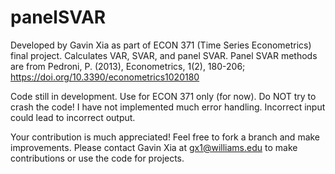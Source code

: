 # panelSVAR
Developed by Gavin Xia as part of ECON 371 (Time Series Econometrics) final project.
Calculates VAR, SVAR, and panel SVAR. Panel SVAR methods are from
Pedroni, P. (2013), Econometrics, 1(2), 180-206; https://doi.org/10.3390/econometrics1020180

Code still in development. Use for ECON 371 only (for now).
Do NOT try to crash the code! I have not implemented much error handling.
Incorrect input could lead to incorrect output.

Your contribution is much appreciated! Feel free to fork a branch and make improvements.
Please contact Gavin Xia at gx1@williams.edu to make contributions or use the code for projects.
